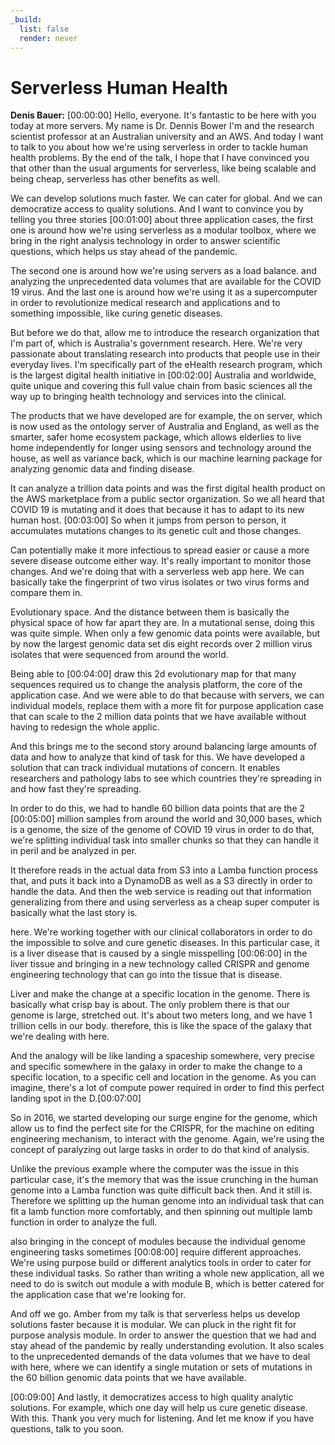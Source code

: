 ```yaml
---
_build:
  list: false
  render: never
---
```


# Serverless Human Health

**Denis Bauer:** [00:00:00] Hello, everyone. It's fantastic to be here with you today at more servers. My name is Dr. Dennis Bower I'm and the research scientist professor at an Australian university and an AWS. And today I want to talk to you about how we're using serverless in order to tackle human health problems. By the end of the talk, I hope that I have convinced you that other than the usual arguments for serverless, like being scalable and being cheap, serverless has other benefits as well.

We can develop solutions much faster. We can cater for global. And we can democratize access to quality solutions. And I want to convince you by telling you three stories [00:01:00] about three application cases, the first one is around how we're using serverless as a modular toolbox, where we bring in the right analysis technology in order to answer scientific questions, which helps us stay ahead of the pandemic.

The second one is around how we're using servers as a load balance. and analyzing the unprecedented data volumes that are available for the COVID 19 virus. And the last one is around how we're using it as a supercomputer in order to revolutionize medical research and applications and to something impossible, like curing genetic diseases.

But before we do that, allow me to introduce the research organization that I'm part of, which is Australia's government research. Here. We're very passionate about translating research into products that people use in their everyday lives. I'm specifically part of the eHealth research program, which is the largest digital health initiative in [00:02:00] Australia and worldwide, quite unique and covering this full value chain from basic sciences all the way up to bringing health technology and services into the clinical.

The products that we have developed are for example, the on server, which is now used as the ontology server of Australia and England, as well as the smarter, safer home ecosystem package, which allows elderlies to live home independently for longer using sensors and technology around the house, as well as variance back, which is our machine learning package for analyzing genomic data and finding disease.

It can analyze a trillion data points and was the first digital health product on the AWS marketplace from a public sector organization. So we all heard that COVID 19 is mutating and it does that because it has to adapt to its new human host. [00:03:00] So when it jumps from person to person, it accumulates mutations changes to its genetic cult and those changes.

Can potentially make it more infectious to spread easier or cause a more severe disease outcome either way. It's really important to monitor those changes. And we're doing that with a serverless web app here. We can basically take the fingerprint of two virus isolates or two virus forms and compare them in.

Evolutionary space. And the distance between them is basically the physical space of how far apart they are. In a mutational sense, doing this was quite simple. When only a few genomic data points were available, but by now the largest genomic data set dis eight records over 2 million virus isolates that were sequenced from around the world.

Being able to [00:04:00] draw this 2d evolutionary map for that many sequences required us to change the analysis platform, the core of the application case. And we were able to do that because with servers, we can individual models, replace them with a more fit for purpose application case that can scale to the 2 million data points that we have available without having to redesign the whole applic.

And this brings me to the second story around balancing large amounts of data and how to analyze that kind of task for this. We have developed a solution that can track individual mutations of concern. It enables researchers and pathology labs to see which countries they're spreading in and how fast they're spreading.

In order to do this, we had to handle 60 billion data points that are the 2 [00:05:00] million samples from around the world and 30,000 bases, which is a genome, the size of the genome of COVID 19 virus in order to do that, we're splitting individual task into smaller chunks so that they can handle it in peril and be analyzed in per.

It therefore reads in the actual data from S3 into a Lamba function process that, and puts it back into a DynamoDB as well as a S3 directly in order to handle the data. And then the web service is reading out that information generalizing from there and using serverless as a cheap super computer is basically what the last story is.

here. We're working together with our clinical collaborators in order to do the impossible to solve and cure genetic diseases. In this particular case, it is a liver disease that is caused by a single misspelling [00:06:00] in the liver tissue and bringing in a new technology called CRISPR and genome engineering technology that can go into the tissue that is disease.

Liver and make the change at a specific location in the genome. There is basically what crisp bay is about. The only problem there is that our genome is large, stretched out. It's about two meters long, and we have 1 trillion cells in our body. therefore, this is like the space of the galaxy that we're dealing with here.

And the analogy will be like landing a spaceship somewhere, very precise and specific somewhere in the galaxy in order to make the change to a specific location, to a specific cell and location in the genome. As you can imagine, there's a lot of compute power required in order to find this perfect landing spot in the D.[00:07:00]

So in 2016, we started developing our surge engine for the genome, which allow us to find the perfect site for the CRISPR, for the machine on editing engineering mechanism, to interact with the genome. Again, we're using the concept of paralyzing out large tasks in order to do that kind of analysis.

Unlike the previous example where the computer was the issue in this particular case, it's the memory that was the issue crunching in the human genome into a Lamba function was quite difficult back then. And it still is. Therefore we splitting up the human genome into an individual task that can fit a lamb function more comfortably, and then spinning out multiple lamb function in order to analyze the full.

also bringing in the concept of modules because the individual genome engineering tasks sometimes [00:08:00] require different approaches. We're using purpose build or different analytics tools in order to cater for these individual tasks. So rather than writing a whole new application, all we need to do is switch out module a with module B, which is better catered for the application case that we're looking for.

And off we go. Amber from my talk is that serverless helps us develop solutions faster because it is modular. We can pluck in the right fit for purpose analysis module. In order to answer the question that we had and stay ahead of the pandemic by really understanding evolution. It also scales to the unprecedented demands of the data volumes that we have to deal with here, where we can identify a single mutation or sets of mutations in the 60 billion genomic data points that we have available.

[00:09:00] And lastly, it democratizes access to high quality analytic solutions. For example, which one day will help us cure genetic disease. With this. Thank you very much for listening. And let me know if you have questions, talk to you soon.

